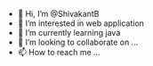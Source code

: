 - 👋 Hi, I’m @ShivakantB
- 👀 I’m interested in web application
- 🌱 I’m currently learning java
- 💞️ I’m looking to collaborate on ...
- 📫 How to reach me ...

<!---
ShivakantB/ShivakantB is a ✨ special ✨ repository because its `README.md` (this file) appears on your GitHub profile.
You can click the Preview link to take a look at your changes.
--->
